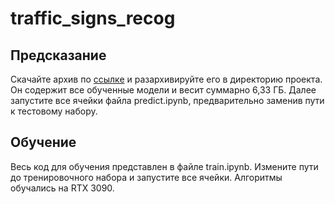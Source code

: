 # traffic_signs_recog

## Предсказание
Скачайте архив по <a href="https://disk.yandex.ru/d/AO469wlG7JaN-w">ссылке</a>  и разархивируйте его в директорию проекта. Он содержит все обученные модели и весит суммарно 6,33 ГБ. Далее запустите все ячейки файла predict.ipynb, предварительно заменив пути к тестовому набору.

## Обучение 
Весь код для обучения представлен в файле train.ipynb. Измените пути до тренировочного набора и запустите все ячейки. Алгоритмы обучались на RTX 3090.
